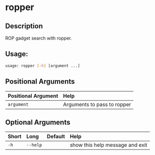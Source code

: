 



# ropper

## Description


ROP gadget search with ropper.
## Usage:


```bash
usage: ropper [-h] [argument ...]

```
## Positional Arguments

|Positional Argument|Help|
| :--- | :--- |
|`argument`|Arguments to pass to ropper|

## Optional Arguments

|Short|Long|Default|Help|
| :--- | :--- | :--- | :--- |
|`-h`|`--help`||show this help message and exit|
